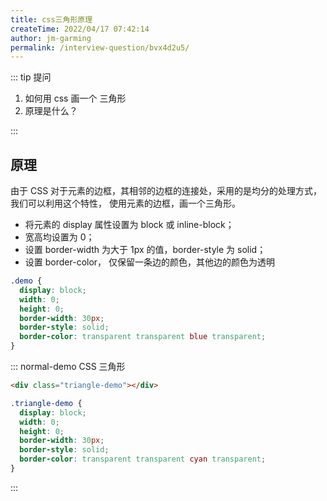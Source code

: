 ```yaml
---
title: css三角形原理
createTime: 2022/04/17 07:42:14
author: jm-garming
permalink: /interview-question/bvx4d2u5/
---
```


::: tip 提问

1. 如何用 css 画一个 三角形
2. 原理是什么？

:::

## 原理

由于 CSS 对于元素的边框，其相邻的边框的连接处，采用的是均分的处理方式，我们可以利用这个特性，
使用元素的边框，画一个三角形。

- 将元素的 display 属性设置为 block 或 inline-block；
- 宽高均设置为 0；
- 设置 border-width 为大于 1px 的值，border-style 为 solid；
- 设置 border-color， 仅保留一条边的颜色，其他边的颜色为透明

```css
.demo {
  display: block;
  width: 0;
  height: 0;
  border-width: 30px;
  border-style: solid;
  border-color: transparent transparent blue transparent;
}
```

::: normal-demo CSS 三角形

```html
<div class="triangle-demo"></div>
```

```css
.triangle-demo {
  display: block;
  width: 0;
  height: 0;
  border-width: 30px;
  border-style: solid;
  border-color: transparent transparent cyan transparent;
}
```

:::

